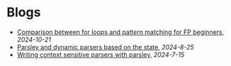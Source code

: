 # Blogs

- [Comparison between for loops and pattern matching for FP beginners](./2024-10-21), _2024-10-21_
- [Parsley and dynamic parsers based on the state](./2024-8-25), _2024-8-25_
- [Writing context sensitive parsers with parsley](./2024-7-15), _2024-7-15_
